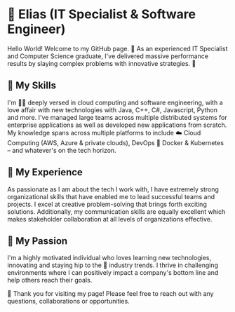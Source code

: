 # 👋 Elias (IT Specialist & Software Engineer) 

Hello World! Welcome to my GitHub page. 🚀 As an experienced IT Specialist and Computer Science graduate, I've delivered massive performance results by slaying complex problems with innovative strategies. 💪

## 🤖 My Skills
I'm 👨‍💻 deeply versed in cloud computing and software engineering, with a love affair with new technologies with Java, C++, C#, Javascript, Python and more. I've managed large teams across multiple distributed systems for enterprise applications as well as developed new applications from scratch. My knowledge spans across multiple platforms to include ☁️ Cloud Computing (AWS, Azure & private clouds), DevOps 🐳 Docker &amp; Kubernetes – and whatever's on the tech horizon. 

## 💼 My Experience

As passionate as I am about the tech I work with, I have extremely strong organizational skills that have enabled me to lead successful teams and projects. I excel at creative problem-solving that brings forth exciting solutions. Additionally, my communication skills are equally excellent which makes stakeholder collaboration at all levels of organizations effective.

## 🌟 My Passion
I'm a highly motivated individual who loves learning new technologies, innovating and staying hip to the 🌊 industry trends. I thrive in challenging environments where I can positively impact a company's bottom line and help others reach their goals. 

👋 Thank you for visiting my page! Please feel free to reach out with any questions, collaborations or opportunities.

<!--
**eliastaye6/eliastaye6** is a ✨ _special_ ✨ repository because its `README.md` (this file) appears on your GitHub profile.

Here are some ideas to get you started:

- 🔭 I’m currently working on ...
- 🌱 I’m currently learning ...
- 👯 I’m looking to collaborate on ...
- 🤔 I’m looking for help with ...
- 💬 Ask me about ...
- 📫 How to reach me: ...
- 😄 Pronouns: ...
- ⚡ Fun fact: ...
-->
